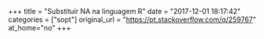 +++
title = "Substituir NA na linguagem R"
date = "2017-12-01 18:17:42"
categories = ["sopt"]
original_url = "https://pt.stackoverflow.com/q/259767"
at_home="no"
+++

